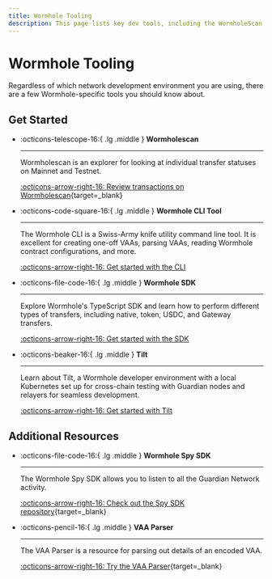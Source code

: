 ```yaml
---
title: Wormhole Tooling
description: This page lists key dev tools, including the WormholeScan Explorer, Wormhole CLI, Wormhole SDKs, and APIs for querying network data.
---
```


# Wormhole Tooling

Regardless of which network development environment you are using, there are a few Wormhole-specific tools you should know about.

## Get Started

<div class="grid cards" markdown>

- :octicons-telescope-16:{ .lg .middle } **Wormholescan**

  ***

  Wormholescan is an explorer for looking at individual transfer statuses on Mainnet and Testnet.

  [:octicons-arrow-right-16: Review transactions on Wormholescan](https://wormholescan.io){target=\_blank}

- :octicons-code-square-16:{ .lg .middle } **Wormhole CLI Tool**

  ***

  The Wormhole CLI is a Swiss-Army knife utility command line tool. It is excellent for creating one-off VAAs, parsing VAAs, reading Wormhole contract configurations, and more.

  [:octicons-arrow-right-16: Get started with the CLI](/docs/build/toolkit/cli/)

- :octicons-file-code-16:{ .lg .middle } **Wormhole SDK**

  ***

  Explore Wormhole's TypeScript SDK and learn how to perform different types of transfers, including native, token, USDC, and Gateway transfers.

  [:octicons-arrow-right-16: Get started with the SDK](/docs/build/applications/wormhole-sdk/)

- :octicons-beaker-16:{ .lg .middle } **Tilt**

  ***

  Learn about Tilt, a Wormhole developer environment with a local Kubernetes set up for cross-chain testing with Guardian nodes and relayers for seamless development.

  [:octicons-arrow-right-16: Get started with Tilt](/docs/build/toolkit/tilt/)

</div>

## Additional Resources

<div class="grid cards" markdown>

- :octicons-file-code-16:{ .lg .middle } **Wormhole Spy SDK**

  ***

  The Wormhole Spy SDK allows you to listen to all the Guardian Network activity.

  [:octicons-arrow-right-16: Check out the Spy SDK repository](https://github.com/wormhole-foundation/wormhole/tree/main/spydk/js){target=\_blank}

- :octicons-pencil-16:{ .lg .middle } **VAA Parser**

  ***

  The VAA Parser is a resource for parsing out details of an encoded VAA.

  [:octicons-arrow-right-16: Try the VAA Parser](https://wormholescan.io/#/developers/vaa-parser){target=\_blank}

</div>

